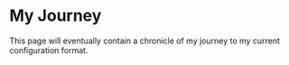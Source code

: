 # My Journey
This page will eventually contain a chronicle of my journey to my current configuration format.
